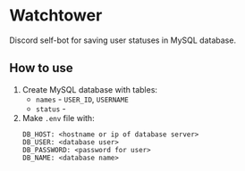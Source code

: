 # Watchtower
Discord self-bot for saving user statuses in MySQL database.

## How to use
1. Create MySQL database with tables:
    - `names` - `USER_ID`, `USERNAME`
    - `status` - 
2. Make `.env` file with:
    ```env
    DB_HOST: <hostname or ip of database server>
    DB_USER: <database user>
    DB_PASSWORD: <password for user>
    DB_NAME: <database name>
    ```
